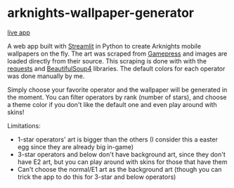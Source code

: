 # arknights-wallpaper-generator
[live app](https://share.streamlit.io/ze1598/arknights-wallpaper-generator/main)

A web app built with [Streamlit](https://www.streamlit.io/) in Python to create Arknights mobile wallpapers on the fly.
The art was scraped from [Gamepress](https://gamepress.gg/arknights/tools/interactive-operator-list) and images are loaded directly from their source. This scraping is done with with the [requests](https://pypi.org/project/requests/) and [BeautifulSoup4](https://pypi.org/project/beautifulsoup4/) libraries.
The default colors for each operator was done manually by me.

Simply choose your favorite operator and the wallpaper will be generated in the moment. You can filter operators by rank (number of stars), and choose a theme color if you don't like the default one and even play around with skins!

Limitations:
* 1-star operators' art is bigger than the others (I consider this a easter egg since they are already big in-game)
* 3-star operators and below don't have background art, since they don't have E2 art, but you can play around with skins for those that have them
* Can't choose the normal/E1 art as the background art (though you can trick the app to do this for 3-star and below operators)